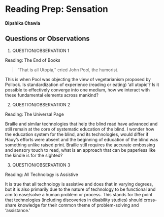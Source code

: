 # Reading Prep: Sensation 

#### Dipshika Chawla

## Questions or Observations

1. QUESTION/OBSERVATION 1

Reading: The End of Books
> “That is all Utopia,” cried John Pool, the humorist.

This is when Pool was objecting the view of vegetarianism proposed by Pollock. Is standardization of experience (reading or eating) ‘all utopic’? Is it possible to effectively converge into one medium, how we interact with these fundamental elements across mankind? 

2. QUESTION/OBSERVATION 2

Reading: The Universal Page

Braille and similar technologies that help the blind read have advanced and still remain at the core of systematic education of the blind. I wonder how the education system for the blind, and its technologies, would differ if Hauy’s efforts were absent and the beginning of education of the blind was something unlike raised print. Braille still requires the accurate embossing and sensory touch to read, what is an approach that can be paperless like the kindle is for the sighted?

3. QUESTION/OBSERVATION 3

Reading: All Technology is Assistive

It is true that all technology is assistive and does that in varying degrees, but it is also primarily due to the nature of technology to be functional and aim to ease/solve a human problem or process. This stands for the point that technologies (including discoveries in disability studies) should cross-share knowledge for their common theme of problem-solving and ‘assistance.’
